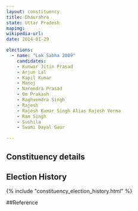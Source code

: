 ```yaml
---
layout: constituency
title: Dhaurahra
state: Uttar Pradesh
mapimg: 
wikipedia-url: 
date: 2014-01-29

elections: 
  - name: "Lok Sabha 2009"
    candidates: 
    - Kunwar Jitin Prasad 
    - Arjun Lal 
    - Kapil Kumar 
    - Manoj 
    - Narendra Prasad 
    - Om Prakash 
    - Raghvendra Singh 
    - Rajesh 
    - Rajesh Kumar Singh Alias Rajesh Verma 
    - Ram Singh 
    - Sushila 
    - Swami Dayal Gaur 

---
```

## Constituency details


## Election History
{% include "constituency_election_history.html" %}

##Reference
